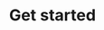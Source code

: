 ---
title: Get started
description: Quick start with Yandex Pandora
categories: [Get started]
weight: 1
---